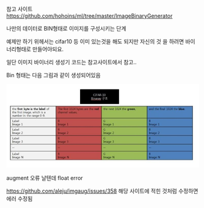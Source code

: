 참고 사이트
https://github.com/hohoins/ml/tree/master/ImageBinaryGenerator

나만의 데이터로 BIN형태로 이미지를 구성시키는 단계

예제만 하기 위헤서는 cifar10 등 이미 있는것을 해도 되지만 자신의 것 을 하려면 바이너리형태로 만들어야되요.

일단 이미지 바이너리 생성기 코드는 참고사이트에서 참고..

Bin 형태는 다음 그림과 같이 생성되어있음

<img src="./cifar10 binaray type.JPG">


augment 오류 날텐데 float error

https://github.com/aleju/imgaug/issues/358 해당 사이트에 적힌 것처럼 수정하면 에러 수정됨
